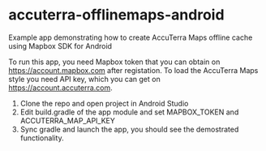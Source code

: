 # accuterra-offlinemaps-android
Example app demonstrating how to create AccuTerra Maps offline cache using Mapbox SDK for Android

To run this app, you need Mapbox token that you can obtain on https://account.mapbox.com after registation. To load the AccuTerra Maps style you need API key, which you can get on https://account.accuterra.com. 

1. Clone the repo and open project in Android Studio
2. Edit build.gradle of the app module and set MAPBOX_TOKEN and  ACCUTERRA_MAP_API_KEY
3. Sync gradle and launch the app, you should see the demostrated functionality.
